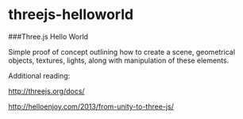 threejs-helloworld
==================

###Three.js Hello World

Simple proof of concept outlining how to create a scene, geometrical objects, textures, lights, along with manipulation of these elements.

Additional reading:

http://threejs.org/docs/

http://helloenjoy.com/2013/from-unity-to-three-js/
